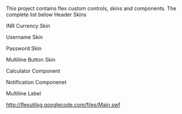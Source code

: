 This project contains flex custom controls, skins and components. The complete list below
Header Skins

INR Currency Skin

Username Skin

Password Skin

Multiline Button Skin

Calculator Component

Notification Componenet

Multiline Label

http://flexutilsg.googlecode.com/files/Main.swf